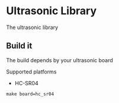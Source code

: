 Ultrasonic Library
==================

The ultrasonic library

Build it
--------

The build depends by your ultrasonic board

Supported platforms

 * HC-SR04

```
make board=hc_sr04
```
